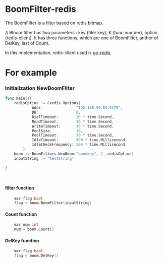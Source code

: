 # BoomFilter-redis
The BoomFilter is a filter based on redis bitmap. 

A Bloom filter has two parameters : key (filer key), K (func number), option (redis-client).
It has three functions, which are one of BoomFilter, anthor of DelKey, last of Count.

In this implementation, redis-client used is [go-redis](github.com/go-redis/redis).
# For example
### Initialization NewBoomFilter
````go
func main(){
	redisOption := &redis.Options{
    		Addr:               "192.168.99.64:6379",
    		DB:                 0,
    		DialTimeout:        10 * time.Second,
    		ReadTimeout:        30 * time.Second,
    		WriteTimeout:       30 * time.Second,
    		PoolSize:           10,
    		PoolTimeout:        30 * time.Second,
    		IdleTimeout:        500 * time.Millisecond,
    		IdleCheckFrequency: 500 * time.Millisecond,
    	}
    boom := BoomFilters.NewBoom("boomkey", 2 ,redisOption)
    inputString := "testString"
   
}

	
````
#### filter function
```go
    var flag bool
    flag = boom.BoomFilter(inputString)
```

#### Count function
```go
    var num int
    num = boom.Count()
```
#### DelKey function
```go
    var flag bool
    flag = boom.DelKey()
```



